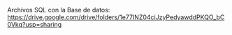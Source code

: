 Archivos SQL con la Base de datos: https://drive.google.com/drive/folders/1e77INZ04ciJzyPedyawddPKQO_bC0Vkq?usp=sharing
